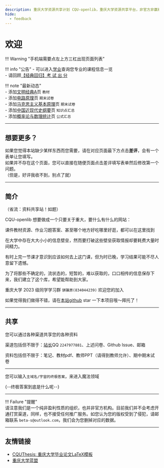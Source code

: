 ```yaml
---
description: 重庆大学资源共享计划 CQU-openlib，重庆大学资源共享平台，非官方非赢利组织，提供课件、教材pdf、各种杂项信息。
hide:
  - feedback
---
```


# 欢迎  
!!! Warning "手机端需要点左上方三杠出现页面列表"  
<div class="grid" markdown>

!!! info "公告"
    - 可以进入[学业](学业/index.md)查询您专业的课程信息一览  
    - 请回顾[【经典回归】考 试 出 分](https://www.bilibili.com/video/BV16w411o7DL)

!!! note "最新动态"  
    - 添加[文明经典A](课程/文明经典/文明经典%20A.md)页 `教材`  
    - 添加[电路原理](课程/电路原理.md)页 `期末试卷`  
    - 添加[马克思主义基本原理](课程/马克思主义基本原理.md)页 `期末试卷`  
    - 添加[中国近现代史纲要](课程/中国近现代史纲要.md)页 `知识点汇总`  
    - 添加[概率论与数理统计](课程/概率论与数理统计.md)页 `公式汇总`  

</div>

---

## 想要更多？
如果您觉得本站缺少某样东西而您需要，请在对应页面最下方点击**差评**，会有一个表单让您填写。  
如果并不存在这个页面，您可以直接在随便页面点击差评填写表单然后修改第一个问题。  
（但是，好评我收不到，别点了就）

---

## 简介  

（省流：资料共享站！如题）  

CQU-openlib 想要做成一个只要关于重大，要什么有什么的网站：  

课件教材资源、作业习题答案、甚至哪个地方好吃哪里好逛，都可以在这里找到  

在大学中存在大大小小的信息壁垒，然而要打破这些壁垒获取情报却要耗费大量时间精力。  

有时上完一节课才意识到应该如何去上这门课，但为时已晚，学习结果可能不尽人意留下遗憾。  

为了将那些不确定的，流状态的，短暂的，难以获取的，口口相传的信息保存下来，我们建立了这个库，希望能帮助到大家。  

重庆大学 2023 级同学学习群 `骐骥原(834044239)` 欢迎您的加入  

如果觉得我们做得不错，请在[本站github](https://github.com/INFO-studio/CQU-openlib) star 一下本项目哦～拜托了！  

---

## 共享
您可以通过各种渠道共享您的各种资料  

渠道包括但不限于：[站长](贡献者/茵符草.md)QQ `2247977881`、上述问卷、Github Issue、邮箱  

资料包括但不限于：笔记、教材pdf、教师PPT（请得到教师允许）、期中期末试卷  

---

您可以输入`主域名/宇宙的终极答案`，来进入魔法领域  

{--终极答案到底是什么呢--}  

---

!!! Failure "提醒"  
    请注意我们是一个纯非盈利性质的组织，也并非官方机构。目前我们并不会考虑开通打赏渠道，同样，也不接受任何推广服务。如您认为您的版权受到了侵犯，请邮箱联系 `beta-s@outlook.com`，我们会为您删掉对应的数据。  

---

## 友情链接
- [CQUThesis: 重庆大学毕业论文LaTeX模板](https://github.com/nanmu42/CQUThesis)
- [重庆大学蓝盟](http://lanunion.cqu.edu.cn/)